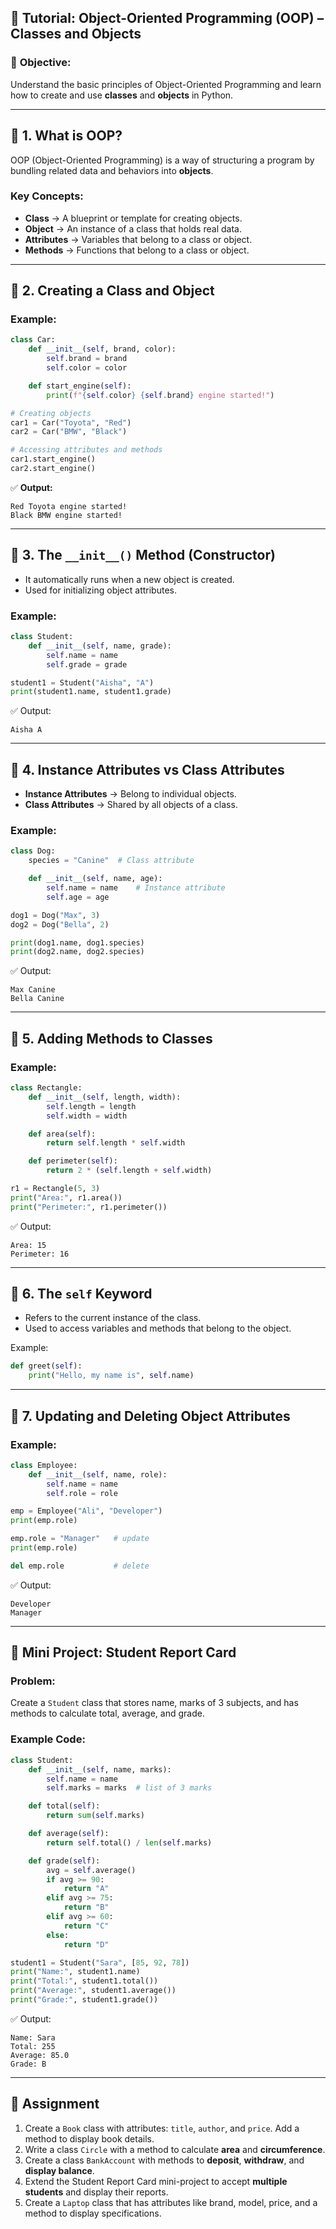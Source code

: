 ## 🧩 **Tutorial: Object-Oriented Programming (OOP) – Classes and Objects**

### 🎯 **Objective:**

Understand the basic principles of Object-Oriented Programming and learn how to create and use **classes** and **objects** in Python.

---

## 🔹 1. What is OOP?

OOP (Object-Oriented Programming) is a way of structuring a program by bundling related data and behaviors into **objects**.

### Key Concepts:

* **Class** → A blueprint or template for creating objects.
* **Object** → An instance of a class that holds real data.
* **Attributes** → Variables that belong to a class or object.
* **Methods** → Functions that belong to a class or object.

---

## 🔹 2. Creating a Class and Object

### Example:

```python
class Car:
    def __init__(self, brand, color):
        self.brand = brand
        self.color = color

    def start_engine(self):
        print(f"{self.color} {self.brand} engine started!")

# Creating objects
car1 = Car("Toyota", "Red")
car2 = Car("BMW", "Black")

# Accessing attributes and methods
car1.start_engine()
car2.start_engine()
```

✅ **Output:**

```
Red Toyota engine started!
Black BMW engine started!
```

---

## 🔹 3. The `__init__()` Method (Constructor)

* It automatically runs when a new object is created.
* Used for initializing object attributes.

### Example:

```python
class Student:
    def __init__(self, name, grade):
        self.name = name
        self.grade = grade

student1 = Student("Aisha", "A")
print(student1.name, student1.grade)
```

✅ Output:

```
Aisha A
```

---

## 🔹 4. Instance Attributes vs Class Attributes

* **Instance Attributes** → Belong to individual objects.
* **Class Attributes** → Shared by all objects of a class.

### Example:

```python
class Dog:
    species = "Canine"  # Class attribute

    def __init__(self, name, age):
        self.name = name    # Instance attribute
        self.age = age

dog1 = Dog("Max", 3)
dog2 = Dog("Bella", 2)

print(dog1.name, dog1.species)
print(dog2.name, dog2.species)
```

✅ Output:

```
Max Canine
Bella Canine
```

---

## 🔹 5. Adding Methods to Classes

### Example:

```python
class Rectangle:
    def __init__(self, length, width):
        self.length = length
        self.width = width

    def area(self):
        return self.length * self.width

    def perimeter(self):
        return 2 * (self.length + self.width)

r1 = Rectangle(5, 3)
print("Area:", r1.area())
print("Perimeter:", r1.perimeter())
```

✅ Output:

```
Area: 15
Perimeter: 16
```

---

## 🔹 6. The `self` Keyword

* Refers to the current instance of the class.
* Used to access variables and methods that belong to the object.

Example:

```python
def greet(self):
    print("Hello, my name is", self.name)
```

---

## 🔹 7. Updating and Deleting Object Attributes

### Example:

```python
class Employee:
    def __init__(self, name, role):
        self.name = name
        self.role = role

emp = Employee("Ali", "Developer")
print(emp.role)

emp.role = "Manager"   # update
print(emp.role)

del emp.role           # delete
```

✅ Output:

```
Developer
Manager
```

---

## 🧠 **Mini Project: Student Report Card**

### Problem:

Create a `Student` class that stores name, marks of 3 subjects, and has methods to calculate total, average, and grade.

### Example Code:

```python
class Student:
    def __init__(self, name, marks):
        self.name = name
        self.marks = marks  # list of 3 marks

    def total(self):
        return sum(self.marks)

    def average(self):
        return self.total() / len(self.marks)

    def grade(self):
        avg = self.average()
        if avg >= 90:
            return "A"
        elif avg >= 75:
            return "B"
        elif avg >= 60:
            return "C"
        else:
            return "D"

student1 = Student("Sara", [85, 92, 78])
print("Name:", student1.name)
print("Total:", student1.total())
print("Average:", student1.average())
print("Grade:", student1.grade())
```

✅ Output:

```
Name: Sara
Total: 255
Average: 85.0
Grade: B
```

---

## 🧩 **Assignment**

1. Create a `Book` class with attributes: `title`, `author`, and `price`. Add a method to display book details.
2. Write a class `Circle` with a method to calculate **area** and **circumference**.
3. Create a class `BankAccount` with methods to **deposit**, **withdraw**, and **display balance**.
4. Extend the Student Report Card mini-project to accept **multiple students** and display their reports.
5. Create a `Laptop` class that has attributes like brand, model, price, and a method to display specifications.

